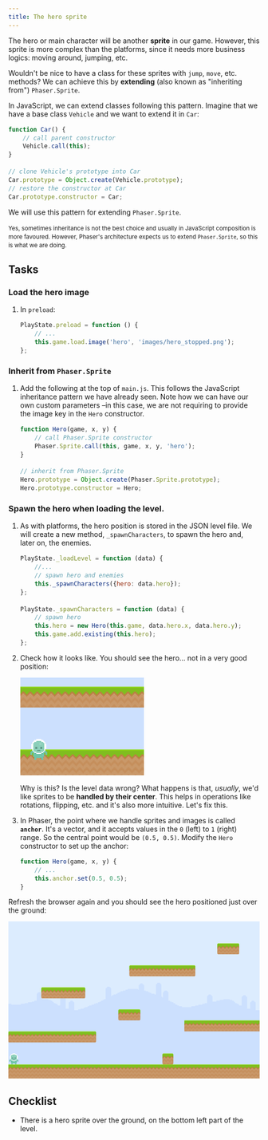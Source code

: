 ```yaml
---
title: The hero sprite
---
```


The hero or main character will be another **sprite** in our game. However, this sprite is more complex than the platforms, since it needs more business logics: moving around, jumping, etc.

Wouldn't be nice to have a class for these sprites with `jump`, `move`, etc. methods? We can achieve this by **extending** (also known as "inheriting from") `Phaser.Sprite`.

In JavaScript, we can extend classes following this pattern. Imagine that we have a base class `Vehicle` and we want to extend it in `Car`:

```js
function Car() {
    // call parent constructor
    Vehicle.call(this);
}

// clone Vehicle's prototype into Car
Car.prototype = Object.create(Vehicle.prototype);
// restore the constructor at Car
Car.prototype.constructor = Car;
```

We will use this pattern for extending `Phaser.Sprite`.

<small>Yes, sometimes inheritance is not the best choice and usually in JavaScript composition is more favoured. However, Phaser's architecture expects us to extend `Phaser.Sprite`, so this is what we are doing.</small>

## Tasks

### Load the hero image

1. In `preload`:

    ```js
    PlayState.preload = function () {
        // ...
        this.game.load.image('hero', 'images/hero_stopped.png');
    };
    ```

### Inherit from `Phaser.Sprite`

1. Add the following at the top of `main.js`. This follows the JavaScript inheritance pattern we have already seen. Note how we can have our own custom parameters –in this case, we are not requiring to provide the image key in the `Hero` constructor.

    ```js
    function Hero(game, x, y) {
        // call Phaser.Sprite constructor
        Phaser.Sprite.call(this, game, x, y, 'hero');
    }

    // inherit from Phaser.Sprite
    Hero.prototype = Object.create(Phaser.Sprite.prototype);
    Hero.prototype.constructor = Hero;
    ```

### Spawn the hero when loading the level.

1. As with platforms, the hero position is stored in the JSON level file. We will create a new method, `_spawnCharacters`, to spawn the hero and, later on, the enemies.

    ```js
    PlayState._loadLevel = function (data) {
        //...
        // spawn hero and enemies
        this._spawnCharacters({hero: data.hero});
    };

    PlayState._spawnCharacters = function (data) {
        // spawn hero
        this.hero = new Hero(this.game, data.hero.x, data.hero.y);
        this.game.add.existing(this.hero);
    };
    ```

2. Check how it looks like. You should see the hero… not in a very good position:

    ![Bad-positioned hero](/assets/platformer/hero_bad_position.png)

    Why is this? Is the level data wrong? What happens is that, _usually_, we'd like sprites to be **handled by their center**. This helps in operations like rotations, flipping, etc. and it's also more intuitive. Let's fix this.

3. In Phaser, the point where we handle sprites and images is called **`anchor`**. It's a vector, and it accepts values in the `0` (left) to `1` (right) range. So the central point would be `(0.5, 0.5)`. Modify the `Hero` constructor to set up the anchor:

    ```js
    function Hero(game, x, y) {
        // ...
        this.anchor.set(0.5, 0.5);
    }
    ```

Refresh the browser again and you should see the hero positioned just over the ground:

![Hero positioned correctly in the scenario](/assets/platformer/step03_check.png)

## Checklist

- There is a hero sprite over the ground, on the bottom left part of the level.
